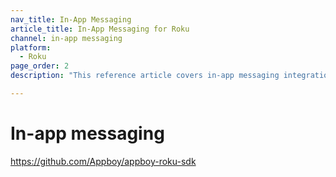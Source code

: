 ```yaml
---
nav_title: In-App Messaging
article_title: In-App Messaging for Roku
channel: in-app messaging
platform: 
  - Roku
page_order: 2
description: "This reference article covers in-app messaging integration guidelines for the Roku platform."

---
```


# In-app messaging

https://github.com/Appboy/appboy-roku-sdk
